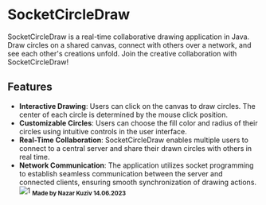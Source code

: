 # SocketCircleDraw
SocketCircleDraw is a real-time collaborative drawing application in Java. Draw circles on a shared canvas, connect with others over a network, and see each other's creations unfold. Join the creative collaboration with SocketCircleDraw!
## Features

- **Interactive Drawing**: Users can click on the canvas to draw circles. The center of each circle is determined by the mouse click position.
- **Customizable Circles**: Users can choose the fill color and radius of their circles using intuitive controls in the user interface.
- **Real-Time Collaboration**: SocketCircleDraw enables multiple users to connect to a central server and share their drawn circles with others in real time.
- **Network Communication**: The application utilizes socket programming to establish seamless communication between the server and connected clients, ensuring smooth synchronization of drawing actions.
![1](https://user-images.githubusercontent.com/57569453/246102200-f8627810-47ce-40b4-bbaa-908d1371d4ec.png)
<sub>**Made by Nazar Kuziv 14.06.2023**</sub>	
